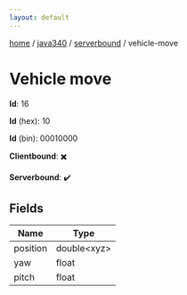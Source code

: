 ```yaml
---
layout: default
---
```


[home](/)  /  [java340](/protocol/java340)  /  [serverbound](/protocol/java340/serverbound)  /  vehicle-move

# Vehicle move

**Id**: 16

**Id** (hex): 10

**Id** (bin): 00010000

**Clientbound**: ✖️

**Serverbound**: ✔️

## Fields

Name | Type
---|---
position | double&lt;xyz&gt;
yaw | float
pitch | float

